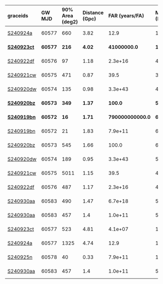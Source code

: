 | graceids                                                              | GW MJD        | 90% Area (deg2)   | Distance (Gpc)   | FAR (years/FA)         | Mass (M_sol)   | gcnids                                                                          | triggered   |
|:----------------------------------------------------------------------|:--------------|:------------------|:-----------------|:-----------------------|:---------------|:--------------------------------------------------------------------------------|:------------|
| [S240924a](https://gracedb.ligo.org/superevents/S240924a/view/)       | 60577         | 660               | 3.82             | 12.9                   | 119            | [2024-09-24T00:03:17](https://fritz.science/gcn_events/2024-09-24T00:03:17)     | False       |
| **[S240923ct](https://gracedb.ligo.org/superevents/S240923ct/view/)** | ****60577**** | ****216****       | ****4.02****     | ****41000000.0****     | ****137****    | **[2024-09-23T20:40:06](https://fritz.science/gcn_events/2024-09-23T20:40:06)** | **True**    |
| [S240922df](https://gracedb.ligo.org/superevents/S240922df/view/)     | 60576         | 97                | 1.18             | 2.3e+16                | 46             | [2024-09-22T14:21:06](https://fritz.science/gcn_events/2024-09-22T14:21:06)     | False       |
| [S240921cw](https://gracedb.ligo.org/superevents/S240921cw/view/)     | 60575         | 471               | 0.87             | 39.5                   | 37             | [2024-09-21T20:18:36](https://fritz.science/gcn_events/2024-09-21T20:18:36)     | False       |
| [S240920dw](https://gracedb.ligo.org/superevents/S240920dw/view/)     | 60574         | 135               | 0.98             | 3.3e+43                | 49             | [2024-09-20T12:40:25](https://fritz.science/gcn_events/2024-09-20T12:40:25)     | False       |
| **[S240920bz](https://gracedb.ligo.org/superevents/S240920bz/view/)** | ****60573**** | ****349****       | ****1.37****     | ****100.0****          | ****54****     | **[2024-09-20T07:34:24](https://fritz.science/gcn_events/2024-09-20T07:34:24)** | **True**    |
| **[S240919bn](https://gracedb.ligo.org/superevents/S240919bn/view/)** | ****60572**** | ****16****        | ****1.71****     | ****790000000000.0**** | ****61****     | **[2024-09-19T06:15:59](https://fritz.science/gcn_events/2024-09-19T06:15:59)** | **True**    |
| [S240919bn](https://gracedb.ligo.org/superevents/S240919bn/view/)     | 60572         | 21                | 1.83             | 7.9e+11                | 65             | [2024-09-19T06:15:59](https://fritz.science/gcn_events/2024-09-19T06:15:59)     | True        |
| [S240920bz](https://gracedb.ligo.org/superevents/S240920bz/view/)     | 60573         | 545               | 1.66             | 100.0                  | 63             | [2024-09-20T07:34:24](https://fritz.science/gcn_events/2024-09-20T07:34:24)     | True        |
| [S240920dw](https://gracedb.ligo.org/superevents/S240920dw/view/)     | 60574         | 189               | 0.95             | 3.3e+43                | 51             | [2024-09-20T12:40:24](https://fritz.science/gcn_events/2024-09-20T12:40:24)     | False       |
| [S240921cw](https://gracedb.ligo.org/superevents/S240921cw/view/)     | 60575         | 5011              | 1.15             | 39.5                   | 46             | [2024-09-21T20:18:35](https://fritz.science/gcn_events/2024-09-21T20:18:35)     | False       |
| [S240922df](https://gracedb.ligo.org/superevents/S240922df/view/)     | 60576         | 487               | 1.17             | 2.3e+16                | 45             | [2024-09-22T14:21:06](https://fritz.science/gcn_events/2024-09-22T14:21:06)     | False       |
| [S240930aa](https://gracedb.ligo.org/superevents/S240930aa/view/)     | 60583         | 490               | 1.47             | 6.7e+18                | 57             | [2024-09-30T03:59:59](https://fritz.science/gcn_events/2024-09-30T03:59:59)     | False       |
| [S240930aa](https://gracedb.ligo.org/superevents/S240930aa/view/)     | 60583         | 457               | 1.4              | 1.0e+11                | 51             | [2024-09-30T03:59:59](https://fritz.science/gcn_events/2024-09-30T03:59:59)     | False       |
| [S240923ct](https://gracedb.ligo.org/superevents/S240923ct/view/)     | 60577         | 523               | 4.81             | 4.1e+07                | 167            | [2024-09-23T20:40:06](https://fritz.science/gcn_events/2024-09-23T20:40:06)     | True        |
| [S240924a](https://gracedb.ligo.org/superevents/S240924a/view/)       | 60577         | 1325              | 4.74             | 12.9                   | 145            | [2024-09-24T00:03:16](https://fritz.science/gcn_events/2024-09-24T00:03:16)     | False       |
| [S240925n](https://gracedb.ligo.org/superevents/S240925n/view/)       | 60578         | 40                | 0.33             | 7.9e+11                | 15             | [2024-09-25T00:58:09](https://fritz.science/gcn_events/2024-09-25T00:58:09)     | False       |
| [S240930aa](https://gracedb.ligo.org/superevents/S240930aa/view/)     | 60583         | 457               | 1.4              | 1.0e+11                | 51             | [2024-09-30T03:59:59](https://fritz.science/gcn_events/2024-09-30T03:59:59)     | False       |